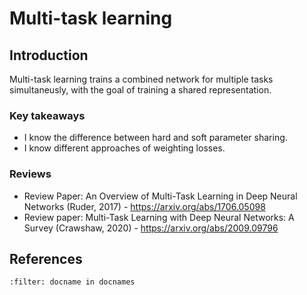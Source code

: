 # Multi-task learning

## Introduction

Multi-task learning trains a combined network for multiple tasks simultaneusly, with the goal of training a shared representation. 

### Key takeaways
* I know the difference between hard and soft parameter sharing.
* I know different approaches of weighting losses.

### Reviews
* Review Paper: An Overview of Multi-Task Learning in Deep Neural Networks (Ruder, 2017) - https://arxiv.org/abs/1706.05098
* Review paper: Multi-Task Learning with Deep Neural Networks: A Survey (Crawshaw, 2020) - https://arxiv.org/abs/2009.09796



## References
```{bibliography}
:filter: docname in docnames
```